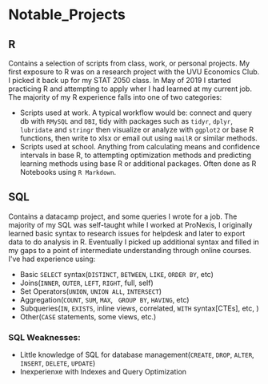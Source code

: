 # Notable_Projects

## R
Contains a selection of scripts from class, work, or personal projects.
My first exposure to R was on a research project with the UVU Economics Club. I picked it back up for my STAT 2050 class. In May of 2019 I started practicing R and attempting to apply wher I had learned at my current job.
The majority of my R experience falls into one of two categories:
- Scripts used at work. A typical workflow would be: connect and query db with `RMySQL` and `DBI`, tidy with packages such as `tidyr`, `dplyr`, `lubridate` and `stringr` then visualize or analyze with `ggplot2` or base R functions, then write to xlsx or email out using `mailR` or similar methods.
- Scripts used at school. Anything from calculating means and confidence intervals in base R, to attempting optimization methods and predicting learning methods using base R or additional packages. Often done as R Notebooks using `R Markdown`.

## SQL
Contains a datacamp project, and some queries I wrote for a job.
The majority of my SQL was self-taught while I worked at ProNexis, I originally learned basic syntax to research issues for helpdesk and later to export data to do analysis in R. Eventually I picked up additional syntax and filled in my gaps to a point of intermediate understanding through online courses. I've had experience using:
- Basic `SELECT` syntax(`DISTINCT`, `BETWEEN`, `LIKE`, `ORDER BY`, etc)
- Joins(`INNER`, `OUTER`, `LEFT`, `RIGHT`, full, self)
- Set Operators(`UNION`, `UNION ALL`, `INTERSECT`)
- Aggregation(`COUNT`, `SUM`, `MAX`, ` GROUP BY`, `HAVING`, etc)
- Subqueries(`IN`, `EXISTS`, inline views, correlated, `WITH` syntax[CTEs], etc, )
- Other(`CASE` statements, some views, etc.)

### SQL Weaknesses: 
- Little knowledge of SQL for database management(`CREATE`, `DROP`, `ALTER`, `INSERT`, `DELETE`, `UPDATE`)
- Inexperienxe with Indexes and Query Optimization
